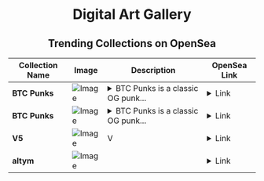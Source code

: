 <div align="center">

# Digital Art Gallery

## Trending Collections on OpenSea

| Collection Name                       | Image                                                                                     | Description                       | OpenSea Link                                                                                          |
|---------------------------------------|-------------------------------------------------------------------------------------------|-----------------------------------|--------------------------------------------------------------------------------------------------------|
| **BTC Punks** | ![Image](https://i.seadn.io/s/raw/files/6da853ef8463f0b56bd03013029adfbb.gif?w=500&auto=format?w=200&auto=format) | <details><summary>BTC Punks is a classic OG punk...</summary>BTC Punks is a classic OG punk collection on Abstract Chain, staying true to the original punk spirit while thriving in a new digital frontier.</details> | <details><summary>Link</summary>[BTC Punks](https://opensea.io/collection/btc-punks-488)</details> |
| **BTC Punks** | ![Image](https://i.seadn.io/s/raw/files/6da853ef8463f0b56bd03013029adfbb.gif?w=500&auto=format?w=200&auto=format) | <details><summary>BTC Punks is a classic OG punk...</summary>BTC Punks is a classic OG punk collection on Abstract Chain, staying true to the original punk spirit while thriving in a new digital frontier.</details> | <details><summary>Link</summary>[BTC Punks](https://opensea.io/collection/btc-punks-487)</details> |
| **V5** | ![Image](https://i.seadn.io/s/raw/files/4de72b7539b4b5c1e51d7ef4432d9e7a.jpg?w=500&auto=format?w=200&auto=format) | V | <details><summary>Link</summary>[V5](https://opensea.io/collection/v5-8)</details> |
| **altym** | ![Image](https://i.seadn.io/s/raw/files/bd0e54377a25d352710a44ff564022e4.png?w=500&auto=format?w=200&auto=format) |  | <details><summary>Link</summary>[altym](https://opensea.io/collection/altym)</details> |

</div>